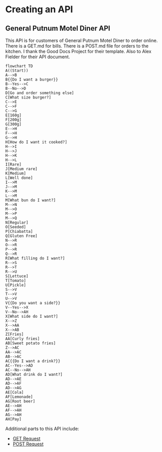 # Creating an API
## General Putnum Motel Diner API
This API is for customers of General Putnum Motel Diner to order online.
There is a GET.md for bills. There is a POST.md file for orders to the kitchen. I thank the Good Docs Project for their template. Also to Alex Fielder for their API document.  
```mermaid
flowchart TD
A((Start))
A-->B
B{{Do I want a burger}}
B--Yes-->C
B--No-->D
D[Go and order something else]
C[What size burger?]
C-->E
C-->F
C-->G
E[160g]
F[200g]
G[300g]
E-->H
F-->H
G-->H
H[How do I want it cooked?]
H-->I
H-->J
H-->K
H-->L
I[Rare]
J[Medium rare]
K[Medium]
L[Well done]
I-->M
J-->M
K-->M
L-->M
M[What bun do I want?]
M-->N
M-->O
M-->P
M-->Q
N[Regular]
O[Seeded]
P[Chiabatta]
Q[Gluten Free]
N-->R
O-->R
P-->R
Q-->R
R[What filling do I want?]
R-->S
R-->T
R-->U
S[Lettuce]
T[Tomato]
U[Pickle]
S-->V
T-->V
U-->V
V{{Do you want a side?}}
V--Yes-->X
V--No-->AH
X[What side do I want?]
X-->Z
X-->AA
X-->AB
Z[Fries]
AA[Curly fries]
AB[Sweet potato fries]
Z-->AC
AA-->AC
AB-->AC
AC{{Do I want a drink?}}
AC--Yes-->AD
AC--No-->AH
AD[What drink do I want?]
AD-->AE
AD-->AF
AD-->AG
AE[Cola]
AF[Lemonade]
AG[Root beer]
AE-->AH
AF-->AH
AG-->AH
AH[Pay]
```
Additional parts to this API include:
* [GET Request](GET.md)
* [POST Request](POST.md)
